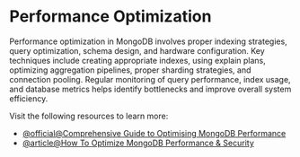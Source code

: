 # Performance Optimization

Performance optimization in MongoDB involves proper indexing strategies, query optimization, schema design, and hardware configuration. Key techniques include creating appropriate indexes, using explain plans, optimizing aggregation pipelines, proper sharding strategies, and connection pooling. Regular monitoring of query performance, index usage, and database metrics helps identify bottlenecks and improve overall system efficiency.

Visit the following resources to learn more:

- [@official@Comprehensive Guide to Optimising MongoDB Performance](https://www.mongodb.com/developer/products/mongodb/guide-to-optimizing-mongodb-performance/)
- [@article@How To Optimize MongoDB Performance & Security](https://medium.com/@noel.benji/how-to-optimize-mongodb-performance-security-6fd3ba1304c1)
